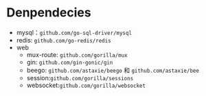 # Denpendecies
* mysql：`github.com/go-sql-driver/mysql`
* redis: `github.com/go-redis/redis`
* web
  * mux-route: `github.com/gorilla/mux`
  * gin: `github.com/gin-gonic/gin`
  * beego: `github.com/astaxie/beego` 和 `github.com/astaxie/bee`
  * session:`github.com/gorilla/sessions`
  * websocket:`github.com/gorilla/websocket`